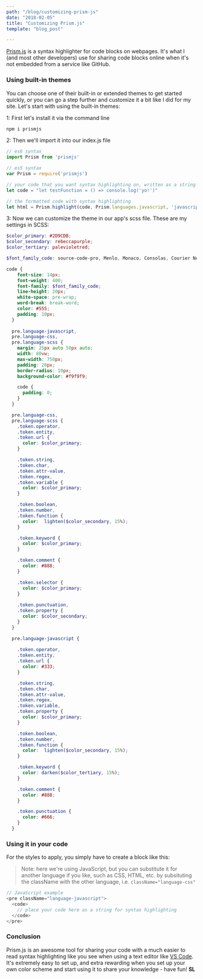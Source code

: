```yaml
---
path: "/blog/customizing-prism-js"
date: "2018-02-05"
title: "Customizing Prism.js"
template: "blog_post"

---
```


[Prism.js](http://prismjs.com/) is a syntax highlighter for code blocks on webpages. It's what I (and most other developers) use for sharing code blocks online when it's not embedded from a service like GitHub.

### Using built-in themes

You can choose one of their built-in or extended themes to get started quickly, or you can go a step further and customize it a bit like I did for my site. Let's start with using the built-in themes:

1: First let's install it via the command line
```javascript
npm i prismjs
```

2: Then we'll import it into our index.js file
```javascript
// es6 syntax
import Prism from 'prismjs'

// es5 syntax
var Prism = require('prismjs')
```

```javascript
// your code that you want syntax highlighting on, written as a string
let code = "let testFunction = () => console.log('yo!')" 

// the formatted code with syntax highlighting
let html = Prism.highlight(code, Prism.languages.javascript, 'javascript');
```

3: Now we can customize the theme in our app's scss file. These are my settings in SCSS:
```scss
$color_primary: #2D9CDB;
$color_secondary: rebeccapurple;
$color_tertiary: palevioletred;

$font_family_code: source-code-pro, Menlo, Monaco, Consolas, Courier New, monospace;

code {
    font-size: 14px;
    font-weight: 400;
    font-family: $font_family_code;
    line-height: 20px;
    white-space: pre-wrap;
    word-break: break-word;
    color: #555;
    padding: 10px;
  }
  
  pre.language-javascript, 
  pre.language-css,
  pre.language-scss {
    margin: 25px auto 50px auto;
    width: 80vw;
    max-width: 750px;
    padding: 20px;
    border-radius: 10px;
    background-color: #f9f9f9;

    code {
      padding: 0;
    }
  }

  pre.language-css,
  pre.language-scss {
    .token.operator, 
    .token.entity, 
    .token.url {
      color: $color_primary;
    }

    .token.string, 
    .token.char, 
    .token.attr-value, 
    .token.regex, 
    .token.variable {
      color: $color_primary;
    }

    .token.boolean, 
    .token.number, 
    .token.function {
      color:  lighten($color_secondary, 15%);
    }

    .token.keyword {
      color: $color_primary;
    }

    .token.comment {
      color: #888;
    }

    .token.selector {
      color: $color_primary;
    }
    
    .token.punctuation, 
    .token.property {
      color: $color_secondary;
    }
  }

  pre.language-javascript {
  
    .token.operator, 
    .token.entity, 
    .token.url {
      color: #333;
    }

    .token.string, 
    .token.char, 
    .token.attr-value, 
    .token.regex, 
    .token.variable, 
    .token.property {
      color: $color_primary;
    }

    .token.boolean, 
    .token.number, 
    .token.function {
      color:  lighten($color_secondary, 15%);
    }

    .token.keyword {
      color: darken($color_tertiary, 15%);
    }

    .token.comment {
      color: #888;
    }

    .token.punctuation {
      color: #666;
    }
  }
```

### Using it in your code
For the styles to apply, you simply have to create a block like this:

> Note: here we're using JavaScript, but you can substitute it for another language if you like, such as CSS, HTML, etc. by subsituting the className with the other language, i.e. ```className="language-css"```

```javascript
// JavaScript example
<pre className="language-javascript">
  <code>
    // place your code here as a string for syntax highlighting
  </code>
</pre>
```

### Conclusion
Prism.js is an awesome tool for sharing your code with a much easier to read syntax highlighting like you see when using a text editor like [VS Code](https://code.visualstudio.com/). It's extremely easy to set up, and extra rewarding when you set up your own color scheme and start using it to share your knowledge - have fun! **SL**
